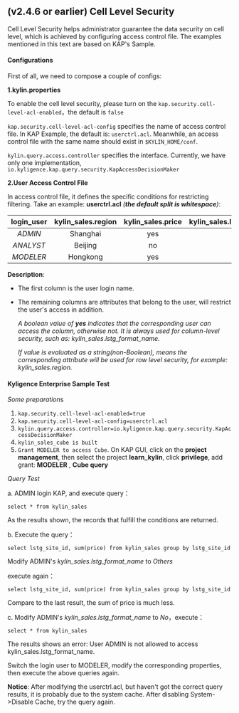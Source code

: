 ## (v2.4.6 or earlier) Cell Level Security

Cell Level Security helps administrator guarantee the data security on cell level, which is achieved by configuring access control file. The examples mentioned in this text are based on KAP's Sample.

#### Configurations

First of all, we need to compose a couple of configs:

**1.kylin.properties**

To enable the cell level security, please turn on the ```kap.security.cell-level-acl-enabled```，the default is ```false```

```kap.security.cell-level-acl-config``` specifies the name of access control file. In KAP Example, the default is: ```userctrl.acl```. Meanwhile, an access control file with the same name should exist in ```$KYLIN_HOME/conf```.

```kylin.query.access.controller``` specifies the interface. Currently, we have only one implementation, ```io.kyligence.kap.query.security.KapAccessDecisionMaker```

**2.User Access Control File**

In access control file, it defines the specific conditions for restricting filtering. Take an example: **userctrl.acl** *(**the default split is whitespace**)*:

| **login_user** | **kylin_sales.region** | **kylin_sales.price** | **kylin_sales.lstg_format_name** |
| :------------: | :--------------------: | :-------------------: | :------------------------------: |
|    *ADMIN*     |        Shanghai        |          yes          |               yes                |
|   *ANALYST*    |        Beijing         |          no           |               yes                |
|   *MODELER*    |        Hongkong        |          yes          |                no                |

**Description**: 

- The first column is the user login name. 


- The remaining columns are attributes that belong to the user, will restrict the user's access in addition.

  *A boolean value of **yes** indicates that the corresponding user can access the column, otherwise not. It  		is always used for column-level security, such as: kylin_sales.lstg_format_name.*

  *If value is evaluated as a string(non-Boolean), means the corresponding attribute will be used for row level security, for example: kylin_sales.region.*

#### Kyligence Enterprise Sample Test

*Some preparation*s

1. ```kap.security.cell-level-acl-enabled=true```
2. ```kap.security.cell-level-acl-config=userctrl.acl```
3. ```kylin.query.access.controller=io.kyligence.kap.query.security.KapAccessDecisionMaker```
4. `kylin_sales_cube is built`
5. `Grant MODELER to access Cube`. On KAP GUI, click on the **project management**, then select the project **learn_kylin**, click **privilege**, add grant: **MODELER** , **Cube query**

*Query Test*

a. ADMIN login KAP, and execute query：

```select * from kylin_sales```

As the results shown,  the records that fulfill the conditions are returned.

b. Execute the query：

```select lstg_site_id, sum(price) from kylin_sales group by lstg_site_id```

Modify ADMIN's *kylin_sales.lstg_format_name* to *Others*

execute again：

```select lstg_site_id, sum(price) from kylin_sales group by lstg_site_id```

Compare to the last result, the sum of price is much less.

c. Modify ADMIN's *kylin_sales.lstg_format_name* to *No*，execute：

```select * from kylin_sales```

The results shows an error: User ADMIN is not allowed to access kylin_sales.lstg_format_name.

Switch the login user to MODELER, modify the corresponding properties, then execute the above queries again.

**Notice**: After modifying the userctrl.acl, but haven't got the correct query results, it is probably due to the system cache. After disabling System->Disable Cache, try the query again. 
